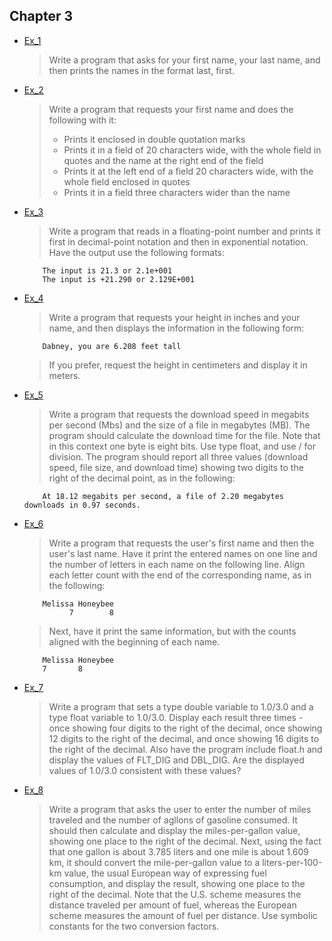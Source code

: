 ## Chapter 3

- [Ex_1](./Ex_1.c)
    > Write a program that asks for your first name, your last name, and then prints the names in the format last, first.
- [Ex_2](./Ex_2.c)
    > Write a program that requests your first name and does the following with it:
    >   - Prints it enclosed in double quotation marks
    >   - Prints it in a field of 20 characters wide, with the whole field in quotes and the name at the right end of the field
    >   - Prints it at the left end of a field 20 characters wide, with the whole field enclosed in quotes
    >   - Prints it in a field three characters wider than the name
- [Ex_3](./Ex_3.c)
    > Write a program that reads in a floating-point number and prints it first in decimal-point notation and then in exponential notation. Have the output use the following formats:
    ```
        The input is 21.3 or 2.1e+001
        The input is +21.290 or 2.129E+001
    ```
- [Ex_4](./Ex_4.c)
    > Write a program that requests your height in inches and your name, and then displays the information in the following form:
    ```
        Dabney, you are 6.208 feet tall
    ```
    > If you prefer, request the height in centimeters and display it in meters.
- [Ex_5](./Ex_5.c)
    > Write a program that requests the download speed in megabits per second (Mbs) and the size of a file in megabytes (MB). The program should calculate the download time for the file. Note that in this context one byte is eight bits. Use type float, and use / for division. The program should report all three values (download speed, file size, and download time) showing two digits to the right of the decimal point, as in the following: 
    ```
        At 18.12 megabits per second, a file of 2.20 megabytes downloads in 0.97 seconds.
    ```
- [Ex_6](./Ex_6.c)
    > Write a program that requests the user's first name and then the user's last name. Have it print the entered names on one line and the number of letters in each name on the following line. Align each letter count with the end of the corresponding name, as in the following:
    ```
        Melissa Honeybee
              7        8
    ```
    > Next, have it print the same information, but with the counts aligned with the beginning of each name.
    ```
        Melissa Honeybee
        7       8
    ```
- [Ex_7](./Ex_7.c)
    > Write a program that sets a type double variable to 1.0/3.0 and a type float variable to 1.0/3.0. Display each result three times - once showing four digits to the right of the decimal, once showing 12 digits to the right of the decimal, and once showing 16 digits to the right of the decimal. Also have the program include float.h and display the values of FLT_DIG and DBL_DIG. Are the displayed values of 1.0/3.0 consistent with these values?
- [Ex_8](./Ex_8.c)
    > Write a program that asks the user to enter the number of miles traveled and the number of agllons of gasoline consumed. It should then calculate and display the miles-per-gallon value, showing one place to the right of the decimal. Next, using the fact that one gallon is about 3.785 liters and one mile is about 1.609 km, it should convert the mile-per-gallon value to a liters-per-100-km value, the usual European way of expressing fuel consumption, and display the result, showing one place to the right of the decimal. Note that the U.S. scheme measures the distance traveled per amount of fuel, whereas the European scheme measures the amount of fuel per distance. Use symbolic constants for the two conversion factors.